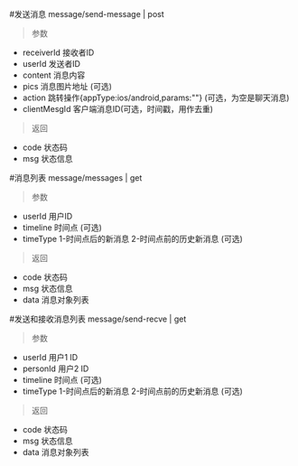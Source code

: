 #发送消息
message/send-message | post
> 参数  
* receiverId 接收者ID
* userId 发送者ID
* content 消息内容
* pics 消息图片地址 (可选)
* action 跳转操作{appType:ios/android,params:""} (可选，为空是聊天消息)
* clientMesgId 客户端消息ID(可选，时间戳，用作去重)

> 返回  
* code 状态码
* msg 状态信息

#消息列表
message/messages | get
> 参数  
* userId 用户ID
* timeline 时间点 (可选)
* timeType 1-时间点后的新消息 2-时间点前的历史新消息 (可选)

> 返回  
* code 状态码
* msg 状态信息
* data 消息对象列表

#发送和接收消息列表
message/send-recve | get
> 参数  
* userId 用户1 ID
* personId 用户2 ID
* timeline 时间点 (可选)
* timeType 1-时间点后的新消息 2-时间点前的历史新消息 (可选)

> 返回  
* code 状态码
* msg 状态信息
* data 消息对象列表
